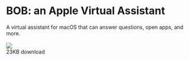 # BOB: an Apple Virtual Assistant
A virtual assistant for macOS that can answer questions, open apps, and more.<br><br>
<a href="https://lb123658.github.io/Apple_Virtual_Assistant/app.scpt" download>
<img src="https://lb123658.github.io/Apple_Virtual_Assistant/download.png"/>
</a><br>
23KB download


